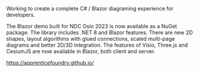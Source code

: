 
Working to create a complete C# / Blazor diagraming experience for developers.

The Blazor demo built for NDC Oslo 2023 is now available as a NuGet package. The library includes .NET 8 and Blazor features. There are new 2D shapes, layout algorithms with glued connections, scaled multi-page diagrams and better 2D/3D integration. The features of Visio, Three.js and CesiumJS are now available in Blazor, both client and server.

https://apprenticefoundry.github.io/